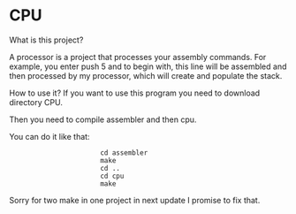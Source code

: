 # CPU

What is this project?

A processor is a project that processes your assembly commands. For example, you enter push 5 and to begin with, this line will be assembled and then processed by my processor, which will create and populate the stack.

How to use it?
If you want to use this program you need to download directory CPU.

Then you need to compile assembler and then cpu. 

You can do it like that: 
                          
                           cd assembler
                           make
                           cd ..
                           cd cpu   
                           make
Sorry for two make in one project in next update I promise to fix that.
